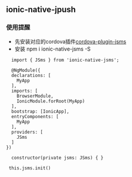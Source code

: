## ionic-native-jpush

### 使用提醒
* 先安装对应的cordova插件[cordova-plugin-jsms](https://github.com/jpush/cordova-plugin-jsms)
* 安装 npm i ionic-native-jsms -S

```
  import { JSms } from 'ionic-native-jsms';

  @NgModule({
  declarations: [
    MyApp
  ],
  imports: [
    BrowserModule,
    IonicModule.forRoot(MyApp)
  ],
  bootstrap: [IonicApp],
  entryComponents: [
    MyApp
  ],
  providers: [
    JSms
  ]
})

  constructor(private jsms: JSms) { }
 
 this.jsms.init()

```